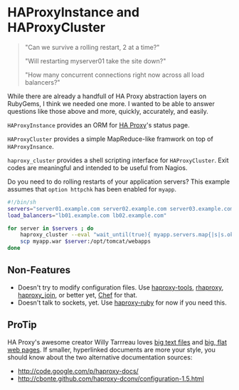 HAProxyInstance and HAProxyCluster
==================================

> "Can we survive a rolling restart, 2 at a time?"
>
> "Will restarting myserver01 take the site down?"
>
> "How many concurrent connections right now across all load balancers?"

While there are already a handfull of HA Proxy abstraction layers on RubyGems, I think we needed one more. I wanted to be able to answer questions like those above and more, quickly, accurately, and easily.

`HAProxyInstance` provides an ORM for [HA Proxy](http://haproxy.1wt.edu)'s status page.

`HAProxyCluster` provides a simple MapReduce-like framwork on top of `HAProxyInsance`.

`haproxy_cluster` provides a shell scripting interface for `HAProxyCluster`. Exit codes are meaningful and intended to be useful from Nagios.

Do you need to do rolling restarts of your application servers? This example assumes that `option httpchk` has been enabled for `myapp`.

```bash
#!/bin/sh
servers="server01.example.com server02.example.com server03.example.com"
load_balancers="lb01.example.com lb02.example.com"

for server in $servers ; do
    haproxy_cluster --eval "wait_until(true){ myapp.servers.map{|s|s.ok?} }" $load_balancers
    scp myapp.war $server:/opt/tomcat/webapps
done
```



Non-Features
------------

* Doesn't try to modify configuration files. Use [haproxy-tools](https://github.com/subakva/haproxy-tools), [rhaproxy](https://github.com/jjuliano/rhaproxy), [haproxy_join](https://github.com/joewilliams/haproxy_join), or better yet, [Chef](http://www.opscode.com/chef) for that.
* Doesn't talk to sockets, yet. Use [haproxy-ruby](https://github.com/inkel/haproxy-ruby) for now if you need this.

ProTip
------

HA Proxy's awesome creator Willy Tarrreau loves [big text files](http://haproxy.1wt.eu/download/1.5/doc/configuration.txt) and [big, flat web pages](http://haproxy.1wt.eu/). If smaller, hyperlinked documents are more your style, you should know about the two alternative documentation sources:

* http://code.google.com/p/haproxy-docs/
* http://cbonte.github.com/haproxy-dconv/configuration-1.5.html

